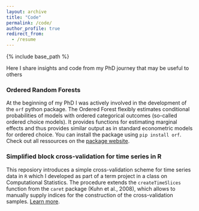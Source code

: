 ```yaml
---
layout: archive
title: "Code"
permalink: /code/
author_profile: true
redirect_from:
  - /resume
---
```


{% include base_path %}

Here I share insights and code from my PhD journey that may be useful to others

### Ordered Random Forests
At the beginning of my PhD I was actively involved in the development of the `orf` python package. 
The Ordered Forest flexibly estimates conditional probabilities of models with ordered categorical outcomes (so-called ordered choice models). 
It provides functions for estimating marginal effects and thus provides similar output as in standard econometric models for ordered choice. 
You can install the package using `pip install orf`. Check out all ressources on the [package website](https://orf-lab.github.io/).


### Simplified block cross-validation for time series in R
This reposiory introduces a simple cross-validation scheme for time series data in `R` which I developed as part of a term project in a class on Computational Statistics.
The procedure extends the `createTimeSlices` function from the `caret` package (Kuhn et al., 2008), which allows to manually supply indices for the construction of the cross-validation samples.
[Learn more](https://github.com/fmuny/timeseries_cv).
